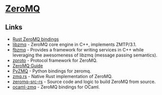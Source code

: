 # [ZeroMQ](https://zeromq.org/)

## Links

- [Rust ZeroMQ bindings](https://github.com/erickt/rust-zmq)
- [libzmq](https://github.com/zeromq/libzmq) - ZeroMQ core engine in C++, implements ZMTP/3.1.
- [fbzmq](https://github.com/facebook/fbzmq) - Provides a framework for writing services in C++ while leveraging the awesomeness of libzmq (message passing semantics).
- [zproto](https://github.com/zeromq/zproto) - Protocol framework for ZeroMQ.
- [ZeroMQ Guide](https://zguide.zeromq.org/)
- [PyZMQ](https://github.com/zeromq/pyzmq) - Python bindings for zeromq.
- [zmq.rs](https://github.com/zeromq/zmq.rs) - Native Rust implementation of ZeroMQ.
- [zeromq-src-rs](https://github.com/jean-airoldie/zeromq-src-rs) - Source code and logic to build ZeroMQ from source.
- [ocaml-zmq](https://github.com/issuu/ocaml-zmq) - ZeroMQ bindings for OCaml.
